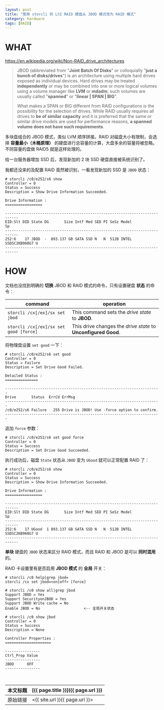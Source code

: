 ```yaml
---
layout: post
title: "使用 storcli 将 LSI RAID 硬盘从 JBOD 模式改为 RAID 模式"
category: hardware
tags: [RAID]
---
```


# WHAT

<https://en.wikipedia.org/wiki/Non-RAID_drive_architectures>

> JBOD (abbreviated from "**Joint Batch Of Disks**" or colloquially "**just a bunch of disks/drives**") is an architecture using multiple hard drives exposed as individual devices. Hard drives may be treated **independently** or may be combined into one or more logical volumes using a volume manager like **LVM** or **mdadm**; such volumes are usually called "**spanned**" or "**linear \| SPAN \| BIG**".
>
> What makes a SPAN or BIG different from RAID configurations is the possibility for the selection of drives. While RAID usually requires all drives to **be of similar capacity** and it is preferred that the same or similar drive models are used for performance reasons, **a spanned volume does not have such requirements**.

多块盘组合的 JBOD 模式，类似 LVM 顺序拼接。RAID 对磁盘大小有限制，会选择 **容量最小（木桶原理）** 的硬盘进行总容量的计算，大盘多余的容量将被忽略。不同容量的盘做 RAID5 就是这样处理的。

给一台服务器增加 SSD 后，发现新加的 2 块 SSD 硬盘直接被系统识别了。

我都还没来的及配置 RAID 竟然被识别，一看发现新加的 SSD 是 `JBOD` 状态：

    # storcli /c0/e252/s6 show
    Controller = 0
    Status = Success
    Description = Show Drive Information Succeeded.

    Drive Information :
    =================

    ----------------------------------------------------------------------------
    EID:Slt DID State DG       Size Intf Med SED PI SeSz Model               Sp
    ----------------------------------------------------------------------------
    252:6    17 JBOD  -  893.137 GB SATA SSD N   N  512B INTEL SSDSC2KB960G7 U
    ----------------------------------------------------------------------------

# HOW

文档也没找到明确的 **切换** JBOD 和 RAID 模式的命令，只有设置硬盘 **状态** 的命令：

command | operation
------- | ---------
`storcli /cx[/ex]/sx set jbod` | This command sets the *drive state* to **JBOD**.
`storcli /cx[/ex]/sx set good [force]` | This drive changes the *drive state* to **Unconfigured Good**.

将物理盘设置 `set good` 一下：

    # storcli /c0/e252/s6 set good
    Controller = 0
    Status = Failure
    Description = Set Drive Good Failed.

    Detailed Status :
    ===============

    -----------------------------------------------------------------------
    Drive       Status  ErrCd ErrMsg
    -----------------------------------------------------------------------
    /c0/e252/s6 Failure   255 Drive is JBOD! Use -force option to confirm.
    -----------------------------------------------------------------------

追加 `force` 参数：

    # storcli /c0/e252/s6 set good force
    Controller = 0
    Status = Success
    Description = Set Drive Good Succeeded.

执行成功后，磁盘 `State` 状态从 `JBOD` 变为 `UGood` 就可以正常配置 RAID 了：

    # storcli /c0/e252/s6 show
    Controller = 0
    Status = Success
    Description = Show Drive Information Succeeded.

    Drive Information :
    =================

    ----------------------------------------------------------------------------
    EID:Slt DID State DG       Size Intf Med SED PI SeSz Model               Sp
    ----------------------------------------------------------------------------
    252:6    17 UGood  1 893.137 GB SATA SSD N   N  512B INTEL SSDSC2KB960G7 U
    ----------------------------------------------------------------------------

**单块** 硬盘的 `JBOD` 状态来区分 RAID 模式，而且 RAID 和 JBOD 是可以 **同时混用** 的。

RAID 卡设置里有是否启用 **JBOD 模式** 的 **全局** 开关：

    # storcli /c0 help|grep jbod=
    storcli /cx set jbod=<on|off> [force]

    # storcli /c0 show all|grep jbod
    Support JBOD = Yes
    Support SecurityonJBOD = Yes
    Support JBOD Write cache = No
    Enable JBOD = No                    <-- 全局开关状态

    # storcli /c0 show jbod
    Controller = 0
    Status = Success
    Description = None

    Controller Properties :
    =====================

    ----------------
    Ctrl_Prop Value
    ----------------
    JBOD      OFF
    ----------------


<br/>

本文标题 | [{{ page.title }}]({{ page.url }})
-------- |:--------
原始链接 | <{{ site.url }}{{ page.url }}>
